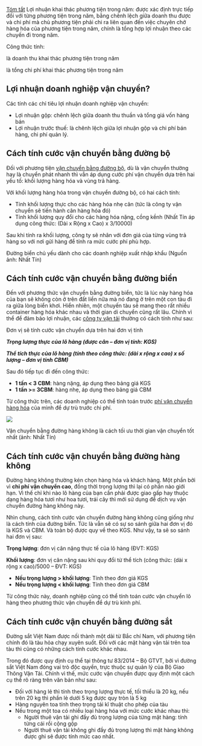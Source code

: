 [Tóm tắt]()
Lợi nhuận khai thác phương tiện trong năm: được xác định trực tiếp đối với từng phương tiện trong năm, bằng chênh lệch giữa doanh thu được và chi phí mà chủ phương tiện phải chi ra liên quan đến việc chuyên chở hàng hóa của phương tiện trong năm, chính là tổng hợp lợi nhuận theo các chuyến đi trong năm.

Công thức tính: 

là doanh thu khai thác phương tiện trong năm

là tổng chi phí khai thác phương tiện trong năm

## Lợi nhuận doanh nghiệp vận chuyển?

Các tính các chỉ tiêu lợi nhuận doanh nghiệp vận chuyển:

+ Lợi nhuận gộp: chênh lệch giữa doanh thu thuần và tổng giá vốn hàng bán
+ Lợi nhuận trước thuế: là chênh lệch giữa lợi nhuận gộp và chi phí bán hàng, chi phí quản lý.

## ****Cách tính cước vận chuyển bằng đường bộ****

Đối với phương tiện [vận chuyển bằng đường bộ](https://ntlogistics.vn/dich-vu/dich-vu-chuyen-phat-nhanh-duong-bo/), dù là vận chuyển thường hay là chuyển phát nhanh thì vẫn áp dụng cước phí vận chuyển dựa trên hai yếu tố: khối lượng hàng hóa và vùng trả hàng.

Với khối lượng hàng hóa trong vận chuyển đường bộ, có hai cách tính:

- Tính khối lượng thực cho các hàng hóa nhẹ cân (tức là công ty vận chuyển sẽ tiến hành cân hàng hóa đó)
- Tính khối lượng quy đổi cho các hàng hóa nặng, cồng kềnh (Nhất Tín áp dụng công thức: (Dài x Rộng x Cao) x 3/10000)

Sau khi tính ra khối lượng, công ty sẽ nhân với đơn giá của từng vùng trả hàng so với nơi gửi hàng để tính ra mức cước phí phù hợp.


Đường biển chủ yếu dành cho các doanh nghiệp xuất nhập khẩu (Nguồn ảnh: Nhất Tín)

## ****Cách tính cước vận chuyển bằng đường biển****

Đến với phương thức vận chuyển bằng đường biển, tức là lúc này hàng hóa của bạn sẽ không còn ở trên đất liền nữa mà nó đang ở trên một con tàu đi ra giữa lòng biển khơi. Hiển nhiên, một chuyến tàu sẽ mang theo rất nhiều container hàng hóa khác nhau và thời gian di chuyển cũng rất lâu. Chính vì thể để đảm bảo lợi nhuận, các [công ty vận tải](https://ntlogistics.vn/) thường có cách tính như sau:

Đơn vị sẽ tính cước vận chuyển dựa trên hai đơn vị tính

**_Trọng lượng thực của lô hàng (được cân – đơn vị tính: KGS)_**

**_Thể tích thực của lô hàng (tính theo công thức: (dài x rộng x cao) x số lượng – đơn vị tính CBM)_**

Sau đó tiếp tục đi đến công thức:

- ****1 tấn < 3 CBM****: hàng nặng, áp dụng theo bảng giá KGS
- ****1 tấn >= 3CBM****: hàng nhẹ, áp dụng theo bảng giá CBM

Từ công thức trên, các doanh nghiệp có thể tính toán trước [phí vận chuyển hàng hóa](https://ntlogistics.vn/tin-tuc/tin-chuyen-nghanh/chi-phi-van-chuyen-hang-hoa-bai-toan-kho-cho-moi-doanh-nghiep.html) của mình để dự trù trước chi phí.

![](https://ntlogistics.vn/tin-tuc/wp-content/uploads/2020/06/gui-hang-may-bay.jpg)

Vận chuyển bằng đường hàng không là cách tối ưu thời gian vận chuyển tốt nhất (ảnh: Nhất Tín)

## ****Cách tính cước vận chuyển bằng đường hàng không****

Đường hàng không thường kén chọn hàng hóa và khách hàng. Một phần bởi vì ****chi phí vận chuyển cao****, đồng thời trọng lượng thì lại có phần nào giới hạn. Vì thế chỉ khi nào lô hàng của bạn cần phải được giao gấp hay thuộc dạng hàng hóa tươi như hoa tươi, trái cây thì mới sử dụng để dịch vụ vận chuyển đường hàng không này.

Nhìn chung, cách tính cước vận chuyển đường hàng không cũng giống như là cách tính của đường biển. Tức là vẫn sẽ có sự so sánh giữa hai đơn vị đó là KGS và CBM. Và toàn bộ được quy về theo KGS. Như vậy, ta sẽ so sánh hai đơn vị sau:

****Trọng lượng****: đơn vị cân nặng thực tế của lô hàng (ĐVT: KGS)

****Khối lượng****: đơn vị cân nặng sau khi quy đổi từ thể tích (công thức: (dài x rộng x cao)/5000 – ĐVT: KGS)

- ****Nếu trọng lượng > khối lượng****: Tính theo đơn giá KGS
- ****Nếu trọng lượng < khối lượng****: Tính theo đơn giá CBM

Từ công thức này, doanh nghiệp cũng có thể tính toán cước vận chuyển lô hàng theo phương thức vận chuyển để dự trù kinh phí.

## ****Cách tính cước vận chuyển bằng đường sắt****

Đường sắt Việt Nam được nối thành một dải từ Bắc chí Nam, với phương tiện chính đó là tàu hỏa chạy xuyên suốt. Đối với các mặt hàng vận tải trên toa tàu thì cũng có những cách tính cước khác nhau.

Trong đó được quy định cụ thể tại thông tư 83/2014 – Bộ GTVT, bởi vì đường sắt Việt Nam đóng vai trò độc quyền, trực thuộc sự quản lý của Bộ Giao Thông Vận Tải. Chính vì thế, mức cước vận chuyển được quy định một cách cụ thể rõ ràng trên văn bản như sau:

- Đối với hàng lẻ thì tính theo trọng lượng thực tế, tối thiểu là 20 kg, nếu trên 20 kg thì phần lẻ dưới 5 kg được quy tròn là 5 kg
- Hàng nguyên toa tính theo trọng tải kĩ thuật cho phép của tàu
- Nếu trong một toa có nhiều loại hàng hóa với mức cước khác nhau thì:
    - Người thuê vận tải ghi đầy đủ trọng lượng của từng mặt hàng: tính từng cái rồi cộng gộp
    - Người thuê vận tải không ghi đầy đủ trọng lượng thì mặt hàng không được ghi sẽ được tính mức cao nhất.